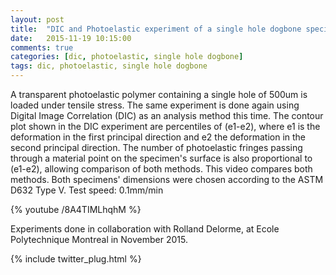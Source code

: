 ```yaml
---
layout: post
title:  "DIC and Photoelastic experiment of a single hole dogbone specimen under tensile stress"
date:   2015-11-19 10:15:00
comments: true
categories: [dic, photoelastic, single hole dogbone]
tags: dic, photoelastic, single hole dogbone
---
```


A transparent photoelastic polymer containing a single hole of 500um is loaded under tensile stress. The same experiment is done again using Digital Image Correlation (DIC) as an analysis method this time.
The contour plot shown in the DIC experiment are percentiles of (e1-e2), where e1 is the deformation in the first principal direction and e2 the deformation in the second principal direction. The number of photoelastic fringes passing through a material point on the specimen's surface is also proportional to (e1-e2), allowing comparison of both methods.
This video compares both methods.
Both specimens' dimensions were chosen according to the ASTM D632 Type V.
Test speed: 0.1mm/min

{% youtube /8A4TIMLhqhM %}

Experiments done in collaboration with Rolland Delorme, at Ecole Polytechnique Montreal in November 2015.

{% include twitter_plug.html %}

